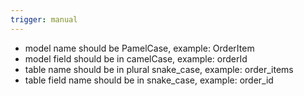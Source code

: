 ```yaml
---
trigger: manual
---
```


- model name should be PamelCase, example: OrderItem
- model field should be in camelCase, example: orderId
- table name should be in plural snake_case, example: order_items
- table field name should be in snake_case, example: order_id

